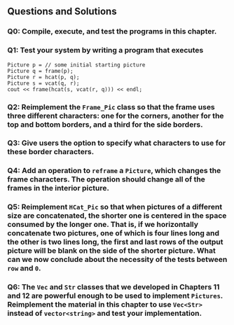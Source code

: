## Questions and Solutions

### Q0: Compile, execute, and test the programs in this chapter.

### Q1: Test your system by writing a program that executes
```
Picture p = // some initial starting picture
Picture q = frame(p);
Picture r = hcat(p, q);
Picture s = vcat(q, r);
cout << frame(hcat(s, vcat(r, q))) << endl;
```

### Q2: Reimplement the `Frame_Pic` class so that the frame uses three different characters: one for the corners, another for the top and bottom borders, and a third for the side borders.

### Q3: Give users the option to specify what characters to use for these border characters.

### Q4: Add an operation to `reframe` a `Picture`, which changes the frame characters. The operation should change all of the frames in the interior picture.

### Q5: Reimplement `HCat_Pic` so that when pictures of a different size are concatenated, the shorter one is centered in the space consumed by the longer one. That is, if we horizontally concatenate two pictures, one of which is four lines long and the other is two lines long, the first and last rows of the output picture will be blank on the side of the shorter picture. What can we now conclude about the necessity of the tests between `row` and `0`.

### Q6: The `Vec` and `Str` classes that we developed in Chapters 11 and 12 are powerful enough to be used to implement `Pictures`. Reimplement the material in this chapter to use `Vec<Str>` instead of `vector<string>` and test your implementation.